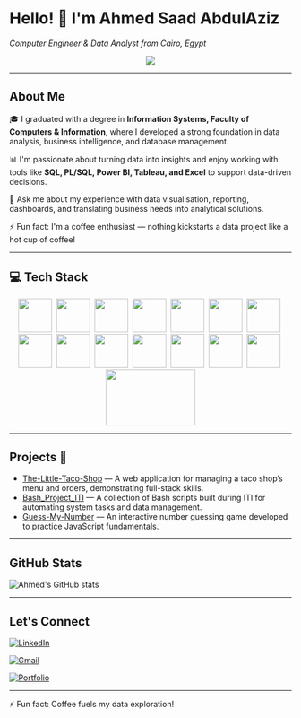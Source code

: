 # Hello! 👋 I'm Ahmed Saad AbdulAziz  
*Computer Engineer & Data Analyst from Cairo, Egypt*
<p align="center">
  <a href="https://github.com/DenverCoder1/readme-typing-svg">
    <img src="https://readme-typing-svg.herokuapp.com/?lines=Data%20Analyst%20Engineer;Transforming%20Data%20into%20Insights;Always%20learning%20new%20technologies&font=Fira%20Code&center=true&width=580&height=45&color=f75c7e&vCenter=true&size=22" />
  </a>
</p>


---

## About Me 

🎓 I graduated with a degree in **Information Systems, Faculty of Computers & Information**, where I developed a strong foundation in data analysis, business intelligence, and database management.  

📊 I'm passionate about turning data into insights and enjoy working with tools like **SQL, PL/SQL, Power BI, Tableau, and Excel** to support data-driven decisions.  

💬 Ask me about my experience with data visualisation, reporting, dashboards, and translating business needs into analytical solutions.  

⚡ Fun fact: I'm a coffee enthusiast — nothing kickstarts a data project like a hot cup of coffee!

---


## 💻 Tech Stack

<p align="center">
  <img src="https://img.shields.io/badge/HTML-05122A?style=flat&logo=html5&logoColor=white" height="60" />&nbsp;
  <img src="https://img.shields.io/badge/CSS-05122A?style=flat&logo=css3&logoColor=white" height="60" />&nbsp;
  <img src="https://img.shields.io/badge/JavaScript-05122A?style=flat&logo=javascript&logoColor=F7DF1E" height="60" />&nbsp;
  <img src="https://img.shields.io/badge/jQuery-05122A?style=flat&logo=jquery&logoColor=white" height="60" />&nbsp;
  <img src="https://img.shields.io/badge/PHP-05122A?style=flat&logo=php&logoColor=white" height="60" />&nbsp;
  <img src="https://img.shields.io/badge/Bootstrap-05122A?style=flat&logo=bootstrap&logoColor=white" height="60" />&nbsp;
  <img src="https://img.shields.io/badge/C%23-05122A?style=flat&logo=c-sharp&logoColor=white" height="60" />&nbsp;
  <img src="https://img.shields.io/badge/Entity%20Framework-05122A?style=flat&logo=.net&logoColor=white" height="60" />&nbsp;
  <img src="https://img.shields.io/badge/MVC-05122A?style=flat&logo=dotnet&logoColor=white" height="60" />&nbsp;
  <img src="https://img.shields.io/badge/Web%20API-05122A?style=flat&logo=dotnet&logoColor=white" height="60" />&nbsp;
  <img src="https://img.shields.io/badge/Angular-05122A?style=flat&logo=angular&logoColor=white" height="60" />&nbsp;
  <img src="https://img.shields.io/badge/SQL-05122A?style=flat&logo=postgresql&logoColor=white" height="60" />&nbsp;
  <img src="https://img.shields.io/badge/PL%2FSQL-05122A?style=flat&logo=oracle&logoColor=white" height="60" />&nbsp;
  <img src="https://img.shields.io/badge/Power%20BI-05122A?style=flat&logo=powerbi&logoColor=F2C811" height="60" />&nbsp;
<img src="https://img.shields.io/badge/Tableau-05122A?style=flat&logo=tableau&logoColor=E97627" height="100" width="160" />

</p>







---

## Projects 🚀  
- [The-Little-Taco-Shop](https://github.com/AhmedSaad5/The-Little-Taco-Shop) — A web application for managing a taco shop’s menu and orders, demonstrating full-stack skills.  
- [Bash_Project_ITI](https://github.com/AhmedSaad5/Bash_Project_ITI) — A collection of Bash scripts built during ITI for automating system tasks and data management.  
- [Guess-My-Number](https://github.com/AhmedSaad5/Guess-My-Number) — An interactive number guessing game developed to practice JavaScript fundamentals.

---

## GitHub Stats  
![Ahmed's GitHub stats](https://github-readme-stats.vercel.app/api?username=AhmedSaad5&show_icons=true&theme=radical)

---

## Let's Connect  

[![LinkedIn](https://img.shields.io/badge/LinkedIn-Ahmed%20Masoud-0A66C2?style=flat&logo=linkedin&logoColor=white)](https://www.linkedin.com/in/ahmed-masoud93/) <br/>

[![Gmail](https://img.shields.io/badge/Gmail-Ahmed%20AbdulAziz-red?style=flat&logo=gmail)](mailto:mod0yh74@gmail.com) <br/>

[![Portfolio](https://img.shields.io/badge/Portfolio-Website-0078D7?style=flat&logo=github)](https://ahmedsaad5.github.io/Portfolio/) <br/>



---

⚡ Fun fact: Coffee fuels my data exploration!
